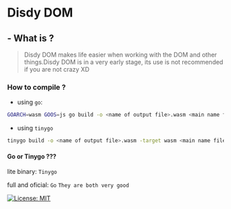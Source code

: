 # Disdy DOM 
## - What is ?
> Disdy DOM makes life easier when working with the DOM and other things.Disdy DOM is in a very early stage, its use is not recommended if you are not crazy XD

### How to compile ?
- using `go`:
```bash
GOARCH=wasm GOOS=js go build -o <name of output file>.wasm <main name file>.go
```
- using `tinygo`
```bash
tinygo build -o <name of output file>.wasm -target wasm <main name file>.go
```

#### Go or Tinygo ???

lite binary: `Tinygo`

full and oficial: `Go`
`They are both very good`

[![License: MIT](https://img.shields.io/badge/License-MIT-yellow.svg)](https://opensource.org/licenses/MIT)
